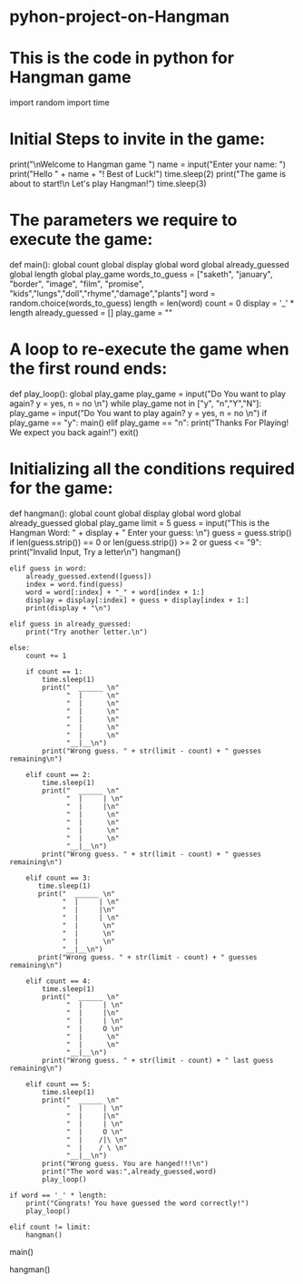 # pyhon-project-on-Hangman
# This is the code in python for Hangman game






import random
import time

# Initial Steps to invite in the game:
print("\nWelcome to Hangman game ")
name = input("Enter your name: ")
print("Hello " + name + "! Best of Luck!")
time.sleep(2)
print("The game is about to start!\n Let's play Hangman!")
time.sleep(3)


# The parameters we require to execute the game:
def main():
    global count
    global display
    global word
    global already_guessed
    global length
    global play_game
    words_to_guess = ["saketh", "january", "border", "image", "film", "promise", "kids","lungs","doll","rhyme","damage","plants"]
    word = random.choice(words_to_guess)
    length = len(word)
    count = 0
    display = '_' * length
    already_guessed = []
    play_game = ""

# A loop to re-execute the game when the first round ends:

def play_loop():
    global play_game
    play_game = input("Do You want to play again? y = yes, n = no \n")
    while play_game not in ["y", "n","Y","N"]:
        play_game = input("Do You want to play again? y = yes, n = no \n")
    if play_game == "y":
        main()
    elif play_game == "n":
        print("Thanks For Playing! We expect you back again!")
        exit()

# Initializing all the conditions required for the game:
def hangman():
    global count
    global display
    global word
    global already_guessed
    global play_game
    limit = 5
    guess = input("This is the Hangman Word: " + display + " Enter your guess: \n")
    guess = guess.strip()
    if len(guess.strip()) == 0 or len(guess.strip()) >= 2 or guess <= "9":
        print("Invalid Input, Try a letter\n")
        hangman()


    elif guess in word:
        already_guessed.extend([guess])
        index = word.find(guess)
        word = word[:index] + "_" + word[index + 1:]
        display = display[:index] + guess + display[index + 1:]
        print(display + "\n")

    elif guess in already_guessed:
        print("Try another letter.\n")

    else:
        count += 1

        if count == 1:
            time.sleep(1)
            print("  ______ \n"
                  "  |      \n"
                  "  |      \n"
                  "  |      \n"
                  "  |      \n"
                  "  |      \n"
                  "  |      \n"
                  "__|__\n")
            print("Wrong guess. " + str(limit - count) + " guesses remaining\n")

        elif count == 2:
            time.sleep(1)
            print("  ______ \n"
                  "  |     | \n"
                  "  |     |\n"
                  "  |      \n"
                  "  |      \n"
                  "  |      \n"
                  "  |      \n"
                  "__|__\n")
            print("Wrong guess. " + str(limit - count) + " guesses remaining\n")

        elif count == 3:
           time.sleep(1)
           print("  ______ \n"
                 "  |     | \n"
                 "  |     |\n"
                 "  |     | \n"
                 "  |      \n"
                 "  |      \n"
                 "  |      \n"
                 "__|__\n")
           print("Wrong guess. " + str(limit - count) + " guesses remaining\n")

        elif count == 4:
            time.sleep(1)
            print("  ______ \n"
                  "  |     | \n"
                  "  |     |\n"
                  "  |     | \n"
                  "  |     O \n"
                  "  |      \n"
                  "  |      \n"
                  "__|__\n")
            print("Wrong guess. " + str(limit - count) + " last guess remaining\n")

        elif count == 5:
            time.sleep(1)
            print("  ______ \n"
                  "  |     | \n"
                  "  |     |\n"
                  "  |     | \n"
                  "  |     O \n"
                  "  |    /|\ \n"
                  "  |    / \ \n"
                  "__|__\n")
            print("Wrong guess. You are hanged!!!\n")
            print("The word was:",already_guessed,word)
            play_loop()

    if word == '_' * length:
        print("Congrats! You have guessed the word correctly!")
        play_loop()

    elif count != limit:
        hangman()


main()


hangman()
